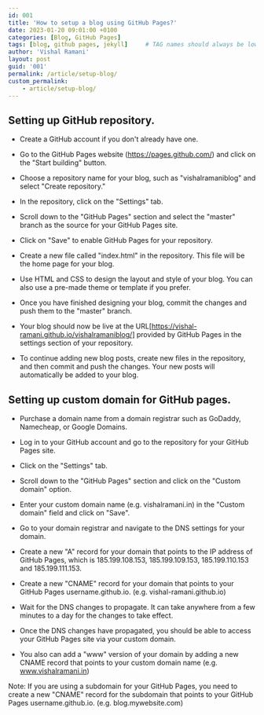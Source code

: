 ```yaml
---
id: 001
title: 'How to setup a blog using GitHub Pages?'
date: 2023-01-20 09:01:00 +0100
categories: [Blog, GitHub Pages]
tags: [blog, github pages, jekyll]     # TAG names should always be lowercase
author: 'Vishal Ramani'
layout: post
guid: '001'
permalink: /article/setup-blog/
custom_permalink:
    - article/setup-blog/
---
```


## Setting up GitHub repository.
* Create a GitHub account if you don't already have one.

* Go to the GitHub Pages website (https://pages.github.com/) and click on the "Start building" button.

* Choose a repository name for your blog, such as "vishalramaniblog" and select "Create repository."

* In the repository, click on the "Settings" tab.

* Scroll down to the "GitHub Pages" section and select the "master" branch as the source for your GitHub Pages site.

* Click on "Save" to enable GitHub Pages for your repository.

* Create a new file called "index.html" in the repository. This file will be the home page for your blog.

* Use HTML and CSS to design the layout and style of your blog. You can also use a pre-made theme or template if you prefer.

* Once you have finished designing your blog, commit the changes and push them to the "master" branch.

* Your blog should now be live at the URL[https://vishal-ramani.github.io/vishalramaniblog/] provided by GitHub Pages in the settings section of your repository.

* To continue adding new blog posts, create new files in the repository, and then commit and push the changes. Your new posts will automatically be added to your blog.

## Setting up custom domain for GitHub pages.

* Purchase a domain name from a domain registrar such as GoDaddy, Namecheap, or Google Domains.

* Log in to your GitHub account and go to the repository for your GitHub Pages site.

* Click on the "Settings" tab.

* Scroll down to the "GitHub Pages" section and click on the "Custom domain" option.

* Enter your custom domain name (e.g. vishalramani.in) in the "Custom domain" field and click on "Save".

* Go to your domain registrar and navigate to the DNS settings for your domain.

* Create a new "A" record for your domain that points to the IP address of GitHub Pages, which is 185.199.108.153, 185.199.109.153, 185.199.110.153 and 185.199.111.153.

* Create a new "CNAME" record for your domain that points to your GitHub Pages username.github.io. (e.g. vishal-ramani.github.io)

* Wait for the DNS changes to propagate. It can take anywhere from a few minutes to a day for the changes to take effect.

* Once the DNS changes have propagated, you should be able to access your GitHub Pages site via your custom domain.

* You also can add a "www" version of your domain by adding a new CNAME record that points to your custom domain name (e.g. www.vishalramani.in)

Note: If you are using a subdomain for your GitHub Pages, you need to create a new "CNAME" record for the subdomain that points to your GitHub Pages username.github.io. (e.g. blog.mywebsite.com)






